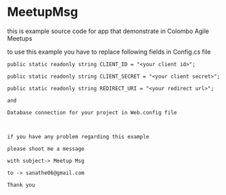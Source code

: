 MeetupMsg
=========

this is example source code for app that demonstrate in Colombo Agile Meetups

to use this example you have to replace following fields in Config.cs file


	public static readonly string CLIENT_ID = "<your client id>";
   
    public static readonly string CLIENT_SECRET = "<your client secret>";
	
	public static readonly string REDIRECT_URI = "<your redirect url>";
	
	and  
	
	Database connection for your project in Web.config file
	
	
	
	if you have any problem regarding this example 
	
	please shoot me a message
	
	with subject-> Meetup Msg 
	
	to -> sanathe06@gmail.com
	
	Thank you
	
	
	
	


